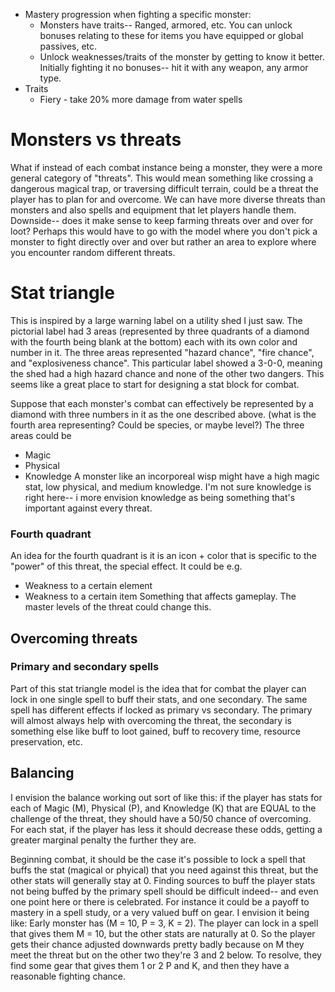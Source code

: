 * Mastery progression when fighting a specific monster:
	* Monsters have traits-- Ranged, armored, etc. You can unlock bonuses relating to these for items you have equipped or global passives, etc. 
	* Unlock weaknesses/traits of the monster by getting to know it better. Initially fighting it no bonuses-- hit it with any weapon, any armor type.
* Traits
	* Fiery - take 20% more damage from water spells

# Monsters vs threats
What if instead of each combat instance being a monster, they were a more general category of "threats". This would mean something like crossing a dangerous magical trap, or traversing difficult terrain, could be a threat the player has to plan for and overcome. We can have more diverse threats than monsters and also spells and equipment that let players handle them. Downside-- does it make sense to keep farming threats over and over for loot? Perhaps this would have to go with the model where you don't pick a monster to fight directly over and over but rather an area to explore where you encounter random different threats.

# Stat triangle
This is inspired by a large warning label on a utility shed I just saw. The pictorial label had 3 areas (represented by three quadrants of a diamond with the fourth being blank at the bottom) each with its own color and number in it. The three areas represented "hazard chance", "fire chance", and "explosiveness chance". This particular label showed a 3-0-0, meaning the shed had a high hazard chance and none of the other two dangers. This seems like a great place to start for designing a stat block for combat.

Suppose that each monster's combat can effectively be represented by a diamond with three numbers in it as the one described above. (what is the fourth area representing? Could be species, or maybe level?) The three areas could be 
* Magic 
* Physical 
* Knowledge
A monster like an incorporeal wisp might have a high magic stat, low physical, and medium knowledge. I'm not sure knowledge is right here-- i more envision knowledge as being something that's important against every threat.

### Fourth quadrant
An idea for the fourth quadrant is it is an icon + color that is specific to the "power" of this threat, the special effect. It could be e.g.
* Weakness to a certain element
* Weakness to a certain item
Something that affects gameplay. The master levels of the threat could change this.

## Overcoming threats
### Primary and secondary spells
Part of this stat triangle model is the idea that for combat the player can lock in one single spell to buff their stats, and one secondary. The same spell has different effects if locked as primary vs secondary. The primary will almost always help with overcoming the threat, the secondary is something else like buff to loot gained, buff to recovery time, resource preservation, etc.

## Balancing
I envision the balance working out sort of like this: if the player has stats for each of Magic (M), Physical (P), and Knowledge (K) that are EQUAL to the challenge of the threat, they should have a 50/50 chance of overcoming. For each stat, if the player has less it should decrease these odds, getting a greater marginal penalty the further they are.

Beginning combat, it should be the case it's possible to lock a spell that buffs the stat (magical or phyical) that you need against this threat, but the other stats will generally stay at 0. Finding sources to buff the player stats not being buffed by the primary spell should be difficult indeed-- and even one point here or there is celebrated. For instance it could be a payoff to mastery in a spell study, or a very valued buff on gear. I envision it being like:
Early monster has (M = 10, P = 3, K = 2). The player can lock in a spell that gives them M = 10, but the other stats are naturally at 0. So the player gets their chance adjusted downwards pretty badly because on M they meet the threat but on the other two they're 3 and 2 below. To resolve, they find some gear that gives them 1 or 2 P and K, and then they have a reasonable fighting chance.